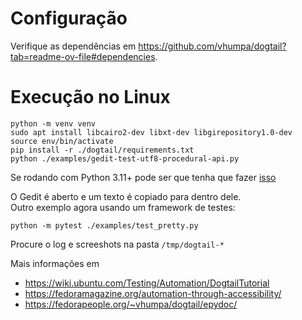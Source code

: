 # Configuração

Verifique as dependências em https://github.com/vhumpa/dogtail?tab=readme-ov-file#dependencies.

# Execução no Linux
```
python -m venv venv
sudo apt install libcairo2-dev libxt-dev libgirepository1.0-dev
source env/bin/activate
pip install -r ./dogtail/requirements.txt
python ./examples/gedit-test-utf8-procedural-api.py
```

Se rodando com Python 3.11+ pode ser que tenha que fazer [isso](https://gitlab.com/dogtail/dogtail/-/issues/37#note_2304763633)

O Gedit é aberto e um texto é copiado para dentro dele.<br>
Outro exemplo agora usando um framework de testes:
```
python -m pytest ./examples/test_pretty.py
```
Procure o log e screeshots na pasta `/tmp/dogtail-*`

Mais informações em
- https://wiki.ubuntu.com/Testing/Automation/DogtailTutorial
- https://fedoramagazine.org/automation-through-accessibility/
- https://fedorapeople.org/~vhumpa/dogtail/epydoc/